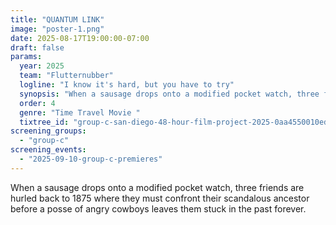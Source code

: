 ```yaml
---
title: "QUANTUM LINK"
image: "poster-1.png"
date: 2025-08-17T19:00:00-07:00
draft: false
params:
  year: 2025
  team: "Flutternubber"
  logline: "I know it's hard, but you have to try"
  synopsis: "When a sausage drops onto a modified pocket watch, three friends are hurled back to 1875 where they must confront their scandalous ancestor before a posse of angry cowboys leaves them stuck in the past forever."
  order: 4
  genre: "Time Travel Movie "
  tixtree_id: "group-c-san-diego-48-hour-film-project-2025-0aa4550010ed"
screening_groups:
  - "group-c"
screening_events:
  - "2025-09-10-group-c-premieres"
---
```


When a sausage drops onto a modified pocket watch, three friends are hurled back to 1875 where they must confront their scandalous ancestor before a posse of angry cowboys leaves them stuck in the past forever.
